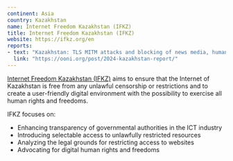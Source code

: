 ```yaml
---
continent: Asia
country: Kazakhstan
name: Internet Freedom Kazakhstan (IFKZ)
title: Internet Freedom Kazakhstan (IFKZ)
website: https://ifkz.org/en
reports:
- text: "Kazakhstan: TLS MITM attacks and blocking of news media, human rights, and circumvention tool sites"
  link: "https://ooni.org/post/2024-kazakhstan-report/"
---
```


[Internet Freedom Kazakhstan (IFKZ)](https://ifkz.org/) aims to ensure that the Internet of Kazakhstan is free from any unlawful censorship or restrictions and to create a user-friendly digital environment with the possibility to exercise all human rights and freedoms.

IFKZ focuses on:

* Enhancing transparency of governmental authorities in the ICT industry
* Introducing selectable access to unlawfully restricted resources
* Analyzing the legal grounds for restricting access to websites
* Advocating for digital human rights and freedoms 
